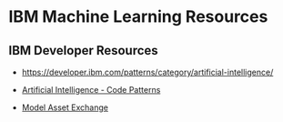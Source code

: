 
# IBM Machine Learning Resources


## IBM Developer Resources
- https://developer.ibm.com/patterns/category/artificial-intelligence/
- [Artificial Intelligence - Code Patterns](https://developer.ibm.com/patterns/category/artificial-intelligence,deep-learning,machine-learning/?fa=date%3ADESC&fb=)

- [Model Asset Exchange](https://developer.ibm.com/exchanges/models/)

